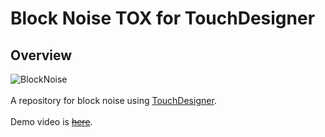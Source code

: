 # Block Noise TOX for TouchDesigner
## Overview

![BlockNoise](https://user-images.githubusercontent.com/9309605/212703367-a1ff4288-f215-4b10-9d3a-8c5cb0101d3a.jpg)
<br>
<br>
A repository for block noise using [TouchDesigner](https://derivative.ca/).
<br>
<br>
Demo video is ~~[here]()~~.
<br>